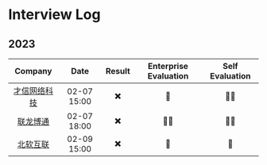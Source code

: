 # Interview Log

## 2023

|  Company | Date | Result | Enterprise Evaluation | Self Evaluation |
| :--------: |:-------------:|:-----:|:-----:|:-----:|
| [才信网络科技](../interview/interview-detail-log/20230207-cxwlkj.md) | 02-07 15:00 | ✖️ | 🌟 | 🌟🌟 |
| [联龙博通](../interview/interview-detail-log/20230207-cxwlkj.md) | 02-07 18:00 | ✖️ | 🌟🌟 | 🌟🌟 |
| [北软互联](../interview/interview-detail-log/20230207-cxwlkj.md) | 02-09 15:00 | ✖️ | 🌟 | 🌟 |
